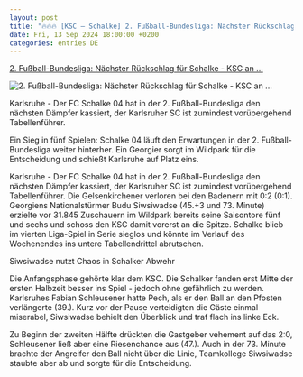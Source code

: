 ```yaml
---
layout: post
title: "🔥🔥🔥 [KSC – Schalke] 2. Fußball-Bundesliga: Nächster Rückschlag für Schalke - KSC an ..."
date: Fri, 13 Sep 2024 18:00:00 +0200
categories: entries DE
---
```

[2. Fußball-Bundesliga: Nächster Rückschlag für Schalke - KSC an ...](https://www.mz.de/panorama/nachster-ruckschlag-fur-schalke-ksc-an-der-spitze-3916028)

![2. Fußball-Bundesliga: Nächster Rückschlag für Schalke - KSC an ...](https://bmg-images.forward-publishing.io/2024/09/13/681f761e-6675-4f62-b0d9-d43d78c90472.jpeg?rect=0%2C195%2C2048%2C1152&w=1024)

Karlsruhe - Der FC Schalke 04 hat in der 2. Fußball-Bundesliga den nächsten Dämpfer kassiert, der Karlsruher SC ist zumindest vorübergehend Tabellenführer.

Ein Sieg in fünf Spielen: Schalke 04 läuft den Erwartungen in der 2. Fußball-Bundesliga weiter hinterher. Ein Georgier sorgt im Wildpark für die Entscheidung und schießt Karlsruhe auf Platz eins.

Karlsruhe - Der FC Schalke 04 hat in der 2. Fußball-Bundesliga den nächsten Dämpfer kassiert, der Karlsruher SC ist zumindest vorübergehend Tabellenführer. Die Gelsenkirchener verloren bei den Badenern mit 0:2 (0:1). Georgiens Nationalstürmer Budu Siwsiwadse (45.+3 und 73. Minute) erzielte vor 31.845 Zuschauern im Wildpark bereits seine Saisontore fünf und sechs und schoss den KSC damit vorerst an die Spitze. Schalke blieb im vierten Liga-Spiel in Serie sieglos und könnte im Verlauf des Wochenendes ins untere Tabellendrittel abrutschen.

Siwsiwadse nutzt Chaos in Schalker Abwehr

Die Anfangsphase gehörte klar dem KSC. Die Schalker fanden erst Mitte der ersten Halbzeit besser ins Spiel - jedoch ohne gefährlich zu werden. Karlsruhes Fabian Schleusener hatte Pech, als er den Ball an den Pfosten verlängerte (39.). Kurz vor der Pause verteidigten die Gäste einmal miserabel, Siwsiwadse behielt den Überblick und traf flach ins linke Eck.

Zu Beginn der zweiten Hälfte drückten die Gastgeber vehement auf das 2:0, Schleusener ließ aber eine Riesenchance aus (47.). Auch in der 73. Minute brachte der Angreifer den Ball nicht über die Linie, Teamkollege Siwsiwadse staubte aber ab und sorgte für die Entscheidung.

